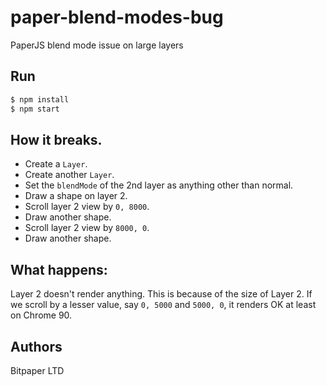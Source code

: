 # paper-blend-modes-bug
PaperJS blend mode issue on large layers

## Run

```bash
$ npm install
$ npm start
```

## How it breaks.

- Create a `Layer`.
- Create another `Layer`.
- Set the `blendMode` of the 2nd layer as anything other than normal.
- Draw a shape on layer 2.
- Scroll layer 2 view by `0, 8000`.
- Draw another shape.
- Scroll layer 2 view by `8000, 0`.
- Draw another shape.

## What happens:

Layer 2 doesn't render anything. This is because of the size of Layer 2.
If we scroll by a lesser value, say `0, 5000` and `5000, 0`, it renders OK
at least on Chrome 90.


## Authors

Bitpaper LTD

